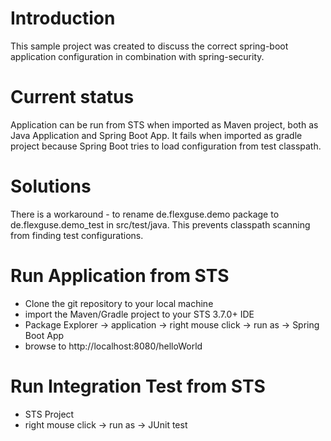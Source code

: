 # Introduction

This sample project was created to discuss the correct spring-boot application configuration in combination with spring-security.

# Current status

Application can be run from STS when imported as Maven project, both as Java Application and Spring Boot App.
It fails when imported as gradle project because Spring Boot tries to load configuration from test classpath.

# Solutions

There is a workaround - to rename de.flexguse.demo package to de.flexguse.demo_test in src/test/java. This prevents classpath scanning from finding test configurations. 

# Run Application from STS

- Clone the git repository to your local machine
- import the Maven/Gradle project to your STS 3.7.0+ IDE 
- Package Explorer -> application -> right mouse click -> run as -> Spring Boot App
- browse to http://localhost:8080/helloWorld

# Run Integration Test from STS

- STS Project
- right mouse click -> run as -> JUnit test


